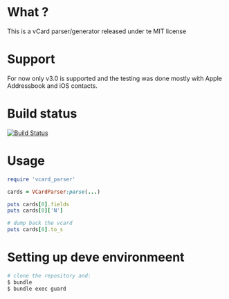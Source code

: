 
# What ?

This is a vCard parser/generator released under te MIT license

# Support
For now only v3.0 is supported and the testing was done mostly with Apple
Addressbook and iOS contacts.

# Build status
[![Build Status](https://secure.travis-ci.org/schmurfy/vcard_parser.png)](https://secure.travis-ci.org/schmurfy/vcard_parser.png)

# Usage

```ruby
require 'vcard_parser'

cards = VCardParser:parse(...)

puts cards[0].fields
puts cards[0]['N']

# dump back the vcard
puts cards[0].to_s
```

# Setting up deve environmeent

```bash
# clone the repository and:
$ bundle
$ bundle exec guard
```
